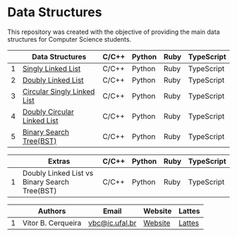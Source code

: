 # Data Structures

This repository was created with the objective of providing the main data structures for Computer Science students.

|   | Data Structures                  | C/C++ | Python | Ruby | TypeScript|
|---|----------------------------------|-------|--------|------|-----------|
| 1 | [Singly Linked List][1]          | C/C++ | Python | Ruby | TypeScript|
| 2 | [Doubly Linked List][2]          | C/C++ | Python | Ruby | TypeScript|
| 3 | [Circular Singly Linked List][3] | C/C++ | Python | Ruby | TypeScript|
| 4 | [Doubly Circular Linked List][4] | C/C++ | Python | Ruby | TypeScript|
| 5 | [Binary Search Tree(BST)][5]     | C/C++ | Python | Ruby | TypeScript|

[1]: https://www.geeksforgeeks.org/data-structures/linked-list/
[2]: https://www.geeksforgeeks.org/doubly-linked-list/
[3]: https://www.geeksforgeeks.org/circular-linked-list/
[4]: https://www.geeksforgeeks.org/doubly-circular-linked-list-set-1-introduction-and-insertion/
[5]: https://www.geeksforgeeks.org/binary-search-tree-set-1-search-and-insertion/

|   | Extras                                        | C/C++ | Python | Ruby | TypeScript|
|---|-----------------------------------------------|-------|--------|------|-----------|
| 1 | Doubly Linked List vs Binary Search Tree(BST) | C/C++ | Python | Ruby | TypeScript|

|   |  Authors           | Email | Website | Lattes |
|---|--------------------|-------|---------|--------|
| 1 | Vitor B. Cerqueira | vbc@ic.ufal.br | [Website][100] | [Lattes][101] |

[100]: http://bvitor.com.br
[101]: http://lattes.cnpq.br/8679523002512277
